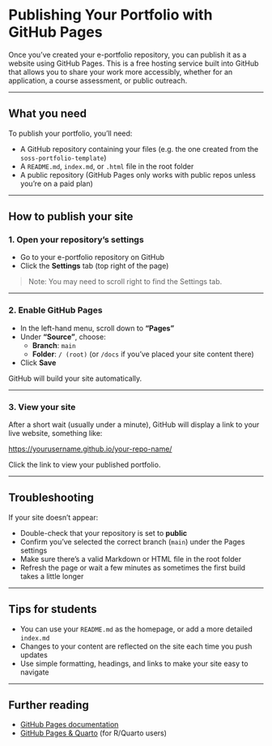 # Publishing Your Portfolio with GitHub Pages

Once you’ve created your e-portfolio repository, you can publish it as a website using GitHub Pages. This is a free hosting service built into GitHub that allows you to share your work more accessibly, whether for an application, a course assessment, or public outreach.

---

## What you need

To publish your portfolio, you’ll need:

- A GitHub repository containing your files (e.g. the one created from the `soss-portfolio-template`)
- A `README.md`, `index.md`, or `.html` file in the root folder
- A public repository (GitHub Pages only works with public repos unless you’re on a paid plan)

---

## How to publish your site

### 1. Open your repository’s settings

- Go to your e-portfolio repository on GitHub
- Click the **Settings** tab (top right of the page)

> Note: You may need to scroll right to find the Settings tab.

---

### 2. Enable GitHub Pages

- In the left-hand menu, scroll down to **“Pages”**
- Under **“Source”**, choose:
  - **Branch**: `main`
  - **Folder**: `/ (root)` (or `/docs` if you’ve placed your site content there)
- Click **Save**

GitHub will build your site automatically.

---

### 3. View your site

After a short wait (usually under a minute), GitHub will display a link to your live website, something like:

https://yourusername.github.io/your-repo-name/

Click the link to view your published portfolio.

---

## Troubleshooting

If your site doesn’t appear:

- Double-check that your repository is set to **public**
- Confirm you’ve selected the correct branch (`main`) under the Pages settings
- Make sure there’s a valid Markdown or HTML file in the root folder
- Refresh the page or wait a few minutes as sometimes the first build takes a little longer

---

## Tips for students

- You can use your `README.md` as the homepage, or add a more detailed `index.md`
- Changes to your content are reflected on the site each time you push updates
- Use simple formatting, headings, and links to make your site easy to navigate

---

## Further reading

- [GitHub Pages documentation](https://docs.github.com/en/pages)
- [GitHub Pages & Quarto](https://quarto.org/docs/publishing/github-pages.html) (for R/Quarto users)
